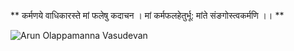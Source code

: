 ** कर्मणये वाधिकारस्ते मां फलेषु कदाचन । मां कर्मफलहेतुर्भू: मांते संङगोस्त्वकर्मणि ।। **

![Arun Olappamanna Vasudevan][Arun Image]

[Arun Image]: https://avatars3.githubusercontent.com/u/5383375?v=3&u=83e39b581fe0dfe629deb9724f40770fa8b3102f&s=140

